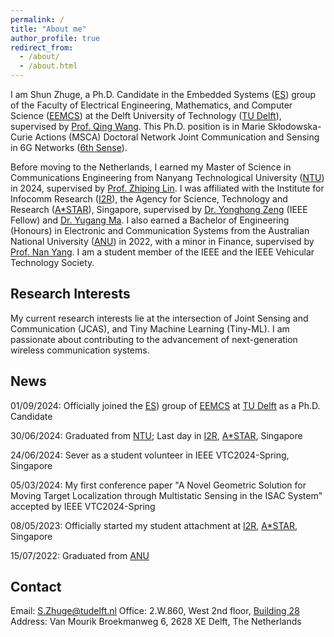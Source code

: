 ```yaml
---
permalink: /
title: "About me"
author_profile: true
redirect_from: 
  - /about/
  - /about.html
---
```


I am Shun Zhuge, a Ph.D. Candidate in the Embedded Systems ([ES](https://www.tudelft.nl/ewi/over-de-faculteit/afdelingen/software-technology/embedded-systems)) group of the Faculty of Electrical Engineering, Mathematics, and Computer Science ([EEMCS](https://www.tudelft.nl/en/eemcs)) at the Delft University of Technology ([TU Delft](https://www.tudelft.nl/en/)), supervised by [Prof. Qing Wang](https://www.st.ewi.tudelft.nl/qing/). This Ph.D. position is in Marie Skłodowska-Curie Actions (MSCA) Doctoral Network Joint Communication and Sensing in 6G Networks ([6th Sense](https://dn6sense.eu/)). 

Before moving to the Netherlands, I earned my Master of Science in Communications Engineering from Nanyang Technological University ([NTU](https://www.ntu.edu.sg/)) in 2024, supervised by [Prof. Zhiping Lin](https://personal.ntu.edu.sg/ezplin/). I was affiliated with the Institute for Infocomm Research ([I2R](https://www.a-star.edu.sg/i2r)), the Agency for Science, Technology and Research ([A*STAR](https://www.a-star.edu.sg/)), Singapore, supervised by [Dr. Yonghong Zeng](https://www.linkedin.com/in/yonghong-zeng-0870b63b/?originalSubdomain=sg) (IEEE Fellow) and [Dr. Yugang Ma](https://www.linkedin.com/in/yugang-ma-390b0363/?originalSubdomain=sg). I also earned a Bachelor of Engineering (Honours) in Electronic and Communication Systems from the Australian National University ([ANU](https://www.anu.edu.au/)) in 2022, with a minor in Finance, supervised by [Prof. Nan Yang](https://eng.anu.edu.au/people/nan-yang/). I am a student member of the IEEE and the IEEE Vehicular Technology Society.


Research Interests
------
My current research interests lie at the intersection of Joint Sensing and Communication (JCAS), and Tiny Machine Learning (Tiny-ML). I am passionate about contributing to the advancement of next-generation wireless communication systems.

News
------
01/09/2024: Officially joined the [ES](https://www.tudelft.nl/ewi/over-de-faculteit/afdelingen/software-technology/embedded-systems)) group of [EEMCS](https://www.tudelft.nl/en/eemcs) at [TU Delft](https://www.tudelft.nl/en/) as a Ph.D. Candidate

30/06/2024: Graduated from [NTU](https://www.ntu.edu.sg/); Last day in [I2R](https://www.a-star.edu.sg/i2r), [A*STAR](https://www.a-star.edu.sg/), Singapore

24/06/2024: Sever as a student volunteer in IEEE VTC2024-Spring, Singapore

05/03/2024: My first conference paper "A Novel Geometric Solution for Moving Target Localization through Multistatic Sensing in the ISAC System" accepted by IEEE VTC2024-Spring

08/05/2023: Officially started my student attachment at [I2R](https://www.a-star.edu.sg/i2r), [A*STAR](https://www.a-star.edu.sg/), Singapore

15/07/2022: Graduated from [ANU](https://www.anu.edu.au/)


Contact
------
Email: S.Zhuge@tudelft.nl
Office: 2.W.860, West 2nd floor, [Building 28](https://map.tudelftcampus.nl/poi/wiskunde-informatica-ewi/)
Address: Van Mourik Broekmanweg 6, 2628 XE Delft, The Netherlands

